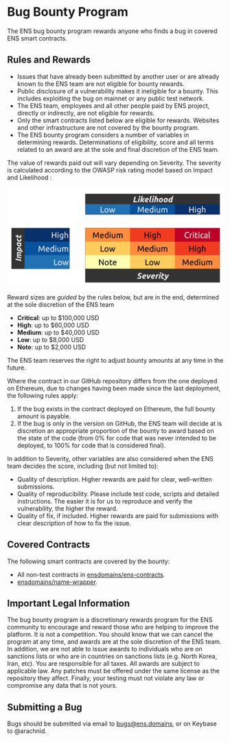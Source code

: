 # Bug Bounty Program

The ENS bug bounty program rewards anyone who finds a bug in covered ENS smart contracts. 

## Rules and Rewards

* Issues that have already been submitted by another user or are already known to the ENS team are not eligible for bounty rewards.
* Public disclosure of a vulnerability makes it ineligible for a bounty. This includes exploiting the bug on mainnet or any public test network.
* The ENS team, employees and all other people paid by ENS project, directly or indirectly, are not eligible for rewards.
* Only the smart contracts listed below are eligible for rewards. Websites and other infrastructure are not covered by the bounty program.
* The ENS bounty program considers a number of variables in determining rewards. Determinations of eligibility, score and all terms related to an award are at the sole and final discretion of the ENS team.

The value of rewards paid out will vary depending on Severity. The severity is calculated according to the OWASP risk rating model based on Impact and Likelihood :

![](.gitbook/assets/owasp_w600.png)

Reward sizes are _guided_ by the rules below, but are in the end, determined at the sole discretion of the ENS team

* **Critical**: up to $100,000 USD
* **High**: up to $60,000 USD
* **Medium**: up to $40,000 USD
* **Low**: up to $8,000 USD
* **Note**: up to $2,000 USD

The ENS team reserves the right to adjust bounty amounts at any time in the future.

Where the contract in our GitHub repository differs from the one deployed on Ethereum, due to changes having been made since the last deployment, the following rules apply:

1. If the bug exists in the contract deployed on Ethereum, the full bounty amount is payable.
2. If the bug is only in the version on GitHub, the ENS team will decide at is discretion an appropriate proportion of the bounty to award based on the state of the code \(from 0% for code that was never intended to be deployed, to 100% for code that is considered final\).

In addition to Severity, other variables are also considered when the ENS team decides the score, including \(but not limited to\):

* Quality of description. Higher rewards are paid for clear, well-written submissions.
* Quality of reproducibility. Please include test code, scripts and detailed instructions. The easier it is for us to reproduce and verify the vulnerability, the higher the reward.
* Quality of fix, if included. Higher rewards are paid for submissions with clear description of how to fix the issue.

## Covered Contracts

The following smart contracts are covered by the bounty:

* All non-test contracts in [ensdomains/ens-contracts](https://github.com/ensdomains/ens-contracts).
* [ensdomains/name-wrapper](https://github.com/ensdomains/name-wrapper).

## Important Legal Information

The bug bounty program is a discretionary rewards program for the ENS community to encourage and reward those who are helping to improve the platform. It is not a competition. You should know that we can cancel the program at any time, and awards are at the sole discretion of the ENS team. In addition, we are not able to issue awards to individuals who are on sanctions lists or who are in countries on sanctions lists \(e.g. North Korea, Iran, etc\). You are responsible for all taxes. All awards are subject to applicable law. Any patches must be offered under the same license as the repository they affect. Finally, your testing must not violate any law or compromise any data that is not yours.

## Submitting a Bug

Bugs should be submitted via email to bugs@ens.domains, or on Keybase to @arachnid.

